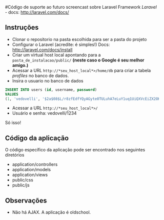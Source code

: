 #Código de suporte ao futuro screencast sobre Laravel Framework
*Laravel* - docs: http://laravel.com/docs/

## Instruções

* Clonar o repositorio na pasta escolhida para ser a pasta do projeto
* Configurar o Laravel (acredite: é simples!)
	Docs: http://laravel.com/docs/install
* Criar um virtual host local apontando para a `pasta_de_instalacao/public/` **(neste caso o Google é seu melhor amigo.)**
* Acessar a URL `http://*seu_host_local*>/home/db` para criar a tabela *profiles* no banco de dados.
* Insira o usuario no banco de dados

```sql
INSERT INTO users (id, username, password) 
VALUES 
(1, 'vedovelli', '$2a$08$L/r8zfEdfYQyAGyte0TULuhA7eLuY1uq1UiQXVcEiZX2OKEmoy/wa');

```

* Acessar a URL `http://*seu_host_local*>/`
* Usuário e senha: vedovelli/1234

Só isso!

## Código da aplicação
O código específico da aplicação pode ser encontrado nos seguintes diretórios
* application/controllers
* application/models
* application/views
* public/css
* public/js

## Observações
* Não há AJAX. A aplicação é oldschool.